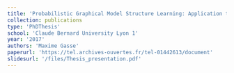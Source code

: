 ```yaml
---
title: 'Probabilistic Graphical Model Structure Learning: Application to Multi-Label Classification'
collection: publications
type: 'PhDThesis'
school: 'Claude Bernard University Lyon 1'
year: '2017'
authors: 'Maxime Gasse'
paperurl: 'https://tel.archives-ouvertes.fr/tel-01442613/document'
slidesurl: '/files/Thesis_presentation.pdf'
---
```

